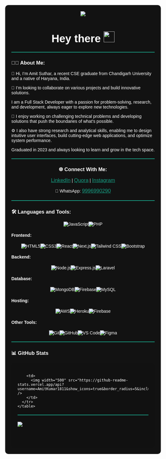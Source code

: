 <div style="background-color: #121212; color: white; font-family: 'Arial', sans-serif; padding: 20px; border-radius: 10px;">

  <!-- Header with Typing Animation -->
  <div id="header" align="center" style="animation: fadeIn 2s ease-in-out;">
    <img src="https://readme-typing-svg.herokuapp.com?font=ubuntu&color=16A085&center=true&lines=Full+Stack+Developer;Enthusiastic+Programmer;Open+Source+Contributor;Code+For+Everyone" />
  </div>

  <!-- Greeting Section with Animated GIF -->
  <div align="center">
    <h1 style="font-size: 2.5em; animation: fadeIn 1s ease-in-out;">
      Hey there
      <img src="https://media.giphy.com/media/hvRJCLFzcasrR4ia7z/giphy.gif" width="35px" style="animation: bounce 1s infinite;" />
    </h1>
  </div>
  <hr style="border: 0; border-top: 2px solid #16A085; margin: 20px 0;" />

  <!-- About Me Section -->
  <div>
    <h3>👩‍💻 About Me:</h3>
    <p>👋 Hi, I’m Amit Suthar, a recent CSE graduate from Chandigarh University and a native of Haryana, India.</p>
    <p>💞️ I’m looking to collaborate on various projects and build innovative solutions.</p>
    <p>I am a Full Stack Developer with a passion for problem-solving, research, and development, always eager to explore new technologies.</p>
    <p>🌌 I enjoy working on challenging technical problems and developing solutions that push the boundaries of what's possible.</p>
    <p>⚙️ I also have strong research and analytical skills, enabling me to design intuitive user interfaces, build cutting-edge web applications, and optimize system performance.</p>
    <p>Graduated in 2023 and always looking to learn and grow in the tech space.</p>
  </div>
  <hr style="border: 0; border-top: 2px solid #16A085; margin: 20px 0;" />

  <!-- Social Links Section -->
  <div align="center">
    <h3>🌐 Connect With Me:</h3>
    <p>
      <a href="https://www.linkedin.com/in/amit-kumar-2b5845196/" target="_blank" style="color: #16A085; font-size: 1.2em;">LinkedIn</a> | 
      <a href="https://www.quora.com/profile/Amit-Suthar-69" target="_blank" style="color: #16A085; font-size: 1.2em;">Quora</a> | 
      <a href="https://www.instagram.com/_amit__suthar_?igsh=NzAzeHZncXUyYWI5" target="_blank" style="color: #16A085; font-size: 1.2em;">Instagram</a>
    </p>
    <p>📱 WhatsApp: <a href="https://wa.me/9996990290" style="color: #16A085; font-size: 1.2em;">9996990290</a></p>
  </div>
  <hr style="border: 0; border-top: 2px solid #16A085; margin: 20px 0;" />

  <!-- Languages and Tools Section -->
  <h3>🛠 Languages and Tools:</h3>

  <!-- Languages -->
  <div style="display: flex; flex-wrap: wrap; justify-content: center;">
    <img src="https://img.shields.io/badge/javascript%20-%23323330.svg?&style=for-the-badge&logo=javascript&logoColor=%23F7DF1E" alt="JavaScript" />
    <img src="https://img.shields.io/badge/php%20-%23777BB4.svg?&style=for-the-badge&logo=php&logoColor=white" alt="PHP" />
  </div>

  <!-- Frontend -->
  <h4>Frontend:</h4>
  <div style="display: flex; flex-wrap: wrap; justify-content: center;">
    <img src="https://img.shields.io/badge/html5%20-%23E34F26.svg?&style=for-the-badge&logo=html5&logoColor=white" alt="HTML5" />
    <img src="https://img.shields.io/badge/css3%20-%231572B6.svg?&style=for-the-badge&logo=css3&logoColor=white" alt="CSS3" />
    <img src="https://img.shields.io/badge/react%20-%2320232a.svg?&style=for-the-badge&logo=react&logoColor=%2361DAFB" alt="React" />
    <img src="https://img.shields.io/badge/next.js%20-%23000000.svg?&style=for-the-badge&logo=next.js&logoColor=white" alt="Next.js" />
    <img src="https://img.shields.io/badge/tailwind%20css-%2338B2E1.svg?&style=for-the-badge&logo=tailwind-css&logoColor=white" alt="Tailwind CSS" />
    <img src="https://img.shields.io/badge/bootstrap%20-%23563D7C.svg?&style=for-the-badge&logo=bootstrap&logoColor=white" alt="Bootstrap" />
  </div>

  <!-- Backend -->
  <h4>Backend:</h4>
  <div style="display: flex; flex-wrap: wrap; justify-content: center;">
    <img src="https://img.shields.io/badge/node.js%20-%2343853D.svg?&style=for-the-badge&logo=node.js&logoColor=white" alt="Node.js" />
    <img src="https://img.shields.io/badge/express.js%20-%23404d59.svg?&style=for-the-badge&logo=express" alt="Express.js" />
    <img src="https://img.shields.io/badge/laravel%20-%23FF2D20.svg?&style=for-the-badge&logo=laravel&logoColor=white" alt="Laravel" />
  </div>

  <!-- Database -->
  <h4>Database:</h4>
  <div style="display: flex; flex-wrap: wrap; justify-content: center;">
    <img src="https://img.shields.io/badge/MongoDB-%234ea94b.svg?&style=for-the-badge&logo=mongodb&logoColor=white" alt="MongoDB" />
    <img src="https://img.shields.io/badge/firebase%20-%23039BE5.svg?&style=for-the-badge&logo=firebase" alt="Firebase" />
    <img src="https://img.shields.io/badge/mysql-%2300f.svg?&style=for-the-badge&logo=mysql&logoColor=white" alt="MySQL" />
  </div>

  <!-- Hosting -->
  <h4>Hosting:</h4>
  <div style="display: flex; flex-wrap: wrap; justify-content: center;">
    <img src="https://img.shields.io/badge/AWS%20-%23FF9900.svg?&style=for-the-badge&logo=amazon-aws&logoColor=white" alt="AWS" />
    <img src="https://img.shields.io/badge/heroku%20-%23430098.svg?&style=for-the-badge&logo=heroku&logoColor=white" alt="Heroku" />
    <img src="https://img.shields.io/badge/firebase%20-%23039BE5.svg?&style=for-the-badge&logo=firebase" alt="Firebase" />
  </div>

  <!-- Other Tools -->
  <h4>Other Tools:</h4>
  <div style="display: flex; flex-wrap: wrap; justify-content: center;">
    <img src="https://img.shields.io/badge/git%20-%23F05033.svg?&style=for-the-badge&logo=git&logoColor=white" alt="Git" />
    <img src="https://img.shields.io/badge/github%20-%23121011.svg?&style=for-the-badge&logo=github&logoColor=white" alt="GitHub" />
    <img src="https://img.shields.io/badge/VS%20Code%20-%230070D1.svg?&style=for-the-badge&logo=visual-studio-code&logoColor=white" alt="VS Code" />
    <img src="https://img.shields.io/badge/figma%20-%23F24E1E.svg?&style=for-the-badge&logo=figma&logoColor=white" alt="Figma" />
  </div>

  <hr style="border: 0; border-top: 2px solid #16A085; margin: 20px 0;" />

  <!-- GitHub Stats Section -->
  <h3>📊 GitHub Stats</h3>
  <div style="background-color: #111; padding: 20px; border-radius: 10px;">
    <table>
      <tr>
        
        <td>
          <img width="500" src="https://github-readme-stats.vercel.app/api?username=AmitKumar1811&show_icons=true&border_radius=5&include_all_commits=true&hide_border=true&theme=dark" />
        </td>
      </tr>
    </table>
  </div>

  <hr style="border: 0; border-top: 2px solid #16A085; margin: 20px 0;" />

  <div>
    <img src="https://github-readme-activity-graph.vercel.app/graph?username=AmitKumar1811&theme=synthwave-84&true&hide_border=true" />
  </div>

  <br />
</div>

